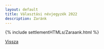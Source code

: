 ```yaml
---
layout: default
title: Választási névjegyzék 2022
description: Zaránk
---
```


{% include settlementHTMLs/Zaraank.html %}

[Vissza](../)